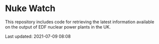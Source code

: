 # Nuke Watch

This repository includes code for retrieving the latest information available on the output of EDF nuclear power plants in the UK.

Last updated: 2021-07-09 08:08